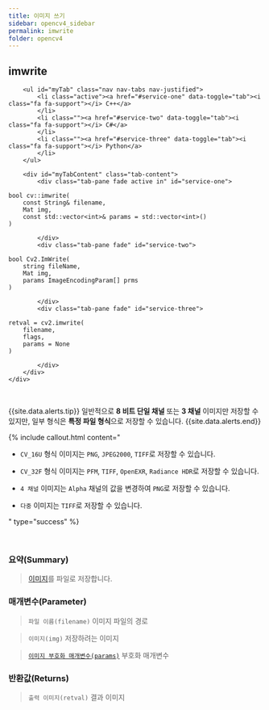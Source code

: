 ```yaml
---
title: 이미지 쓰기
sidebar: opencv4_sidebar
permalink: imwrite
folder: opencv4
---
```


<div class="row">
    <div class="col-lg-12">
        <h2 class="page-header">imwrite</h2>
    </div>
    <div class="col-lg-12">

        <ul id="myTab" class="nav nav-tabs nav-justified">
            <li class="active"><a href="#service-one" data-toggle="tab"><i class="fa fa-support"></i> C++</a>
            </li>
            <li class=""><a href="#service-two" data-toggle="tab"><i class="fa fa-support"></i> C#</a>
            </li>
            <li class=""><a href="#service-three" data-toggle="tab"><i class="fa fa-support"></i> Python</a>
            </li>
        </ul>

        <div id="myTabContent" class="tab-content">
            <div class="tab-pane fade active in" id="service-one">
<pre class="prettyprint"><code class="language-cpp">bool cv::imwrite(
    const String& filename,
    Mat img,
    const std::vector&lt;int&gt;& params = std::vector&lt;int&gt;() 
)</code></pre>
            </div>
            <div class="tab-pane fade" id="service-two">
<pre class="prettyprint"><code class="language-cs">bool Cv2.ImWrite(
    string fileName,
    Mat img,
    params ImageEncodingParam[] prms
)</code></pre>
            </div>
            <div class="tab-pane fade" id="service-three">
<pre class="prettyprint"><code class="language-py">retval = cv2.imwrite(
    filename,
    flags,
    params = None
)</code></pre>
            </div>
        </div>
    </div>
</div>

<br>

{{site.data.alerts.tip}}
일반적으로 <b>8 비트 단일 채널</b> 또는 <b>3 채널</b> 이미지만 저장할 수 있지만, 일부 형식은 <b>특정 파일 형식</b>으로 저장할 수 있습니다.
{{site.data.alerts.end}}

{% include callout.html content="

- `CV_16U` 형식 이미지는 `PNG`, `JPEG2000`, `TIFF`로 저장할 수 있습니다.
  
- `CV_32F` 형식 이미지는 `PFM`, `TIFF`, `OpenEXR`, `Radiance HDR`로 저장할 수 있습니다.
  
- `4 채널` 이미지는 `Alpha` 채널의 값을 변경하여 `PNG`로 저장할 수 있습니다.
  
- `다중` 이미지는 `TIFF`로 저장할 수 있습니다.

" type="success" %} 

<br>

### 요약(Summary)

> [이미지](imageExt)를 파일로 저장합니다.

### 매개변수(Parameter)

> `파일 이름(filename)` 이미지 파일의 경로

> `이미지(img)` 저장하려는 이미지

> [`이미지 부호화 매개변수(params)`](imageEncodingParam) 부호화 매개변수

### 반환값(Returns)

> `출력 이미지(retval)` 결과 이미지